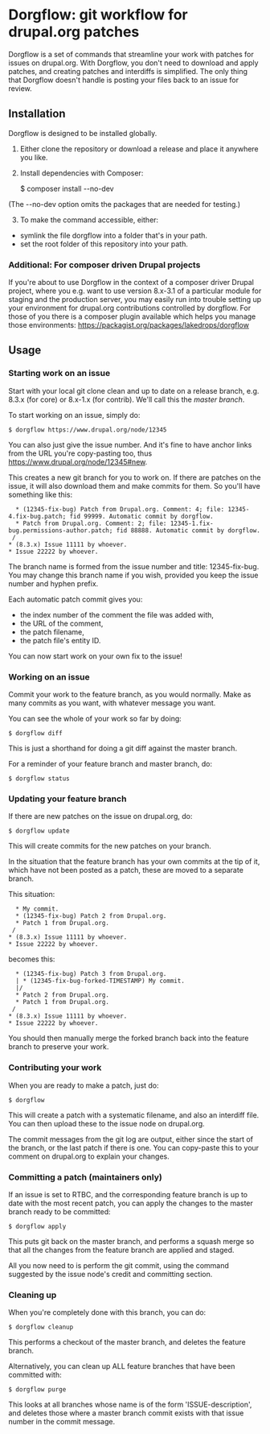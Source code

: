 Dorgflow: git workflow for drupal.org patches
=============================================

Dorgflow is a set of commands that streamline your work with patches for issues
on drupal.org. With Dorgflow, you don't need to download and apply patches, and
creating patches and interdiffs is simplified. The only thing that Dorgflow
doesn't handle is posting your files back to an issue for review.

## Installation

Dorgflow is designed to be installed globally.

1. Either clone the repository or download a release and place it anywhere you
like.

2. Install dependencies with Composer:

    $ composer install --no-dev

(The --no-dev option omits the packages that are needed for testing.)

3. To make the command accessible, either:
  - symlink the file dorgflow into a folder that's in your path.
  - set the root folder of this repository into your path.

### Additional: For composer driven Drupal projects

If you're about to use Dorgflow in the context of a composer driver Drupal
project, where you e.g. want to use version 8.x-3.1 of a particular module for
staging and the production server, you may easily run into trouble setting up
your environment for drupal.org contributions controlled by dorgflow. For those
of you there is a composer plugin available which helps you manage those
environments: https://packagist.org/packages/lakedrops/dorgflow

## Usage

### Starting work on an issue

Start with your local git clone clean and up to date on a release branch, e.g.
8.3.x (for core) or 8.x-1.x (for contrib). We'll call this the *master branch*.

To start working on an issue, simply do:

    $ dorgflow https://www.drupal.org/node/12345

You can also just give the issue number. And it's fine to have anchor links from
the URL you're copy-pasting too, thus https://www.drupal.org/node/12345#new.

This creates a new git branch for you to work on. If there are patches on the
issue, it will also download them and make commits for them. So you'll have
something like this:

      * (12345-fix-bug) Patch from Drupal.org. Comment: 4; file: 12345-4.fix-bug.patch; fid 99999. Automatic commit by dorgflow.
      * Patch from Drupal.org. Comment: 2; file: 12345-1.fix-bug.permissions-author.patch; fid 88888. Automatic commit by dorgflow.
     /
    * (8.3.x) Issue 11111 by whoever.
    * Issue 22222 by whoever.

The branch name is formed from the issue number and title: 12345-fix-bug. You
may change this branch name if you wish, provided you keep the issue number and
hyphen prefix.

Each automatic patch commit gives you:
  - the index number of the comment the file was added with,
  - the URL of the comment,
  - the patch filename,
  - the patch file's entity ID.

You can now start work on your own fix to the issue!

### Working on an issue

Commit your work to the feature branch, as you would normally. Make as many
commits as you want, with whatever message you want.

You can see the whole of your work so far by doing:

    $ dorgflow diff

This is just a shorthand for doing a git diff against the master branch.

For a reminder of your feature branch and master branch, do:

    $ dorgflow status

### Updating your feature branch

If there are new patches on the issue on drupal.org, do:

    $ dorgflow update

This will create commits for the new patches on your branch.

In the situation that the feature branch has your own commits at the tip of it,
which have not been posted as a patch, these are moved to a separate branch.

This situation:

      * My commit.
      * (12345-fix-bug) Patch 2 from Drupal.org.
      * Patch 1 from Drupal.org.
     /
    * (8.3.x) Issue 11111 by whoever.
    * Issue 22222 by whoever.

becomes this:

      * (12345-fix-bug) Patch 3 from Drupal.org.
      | * (12345-fix-bug-forked-TIMESTAMP) My commit.
      |/
      * Patch 2 from Drupal.org.
      * Patch 1 from Drupal.org.
     /
    * (8.3.x) Issue 11111 by whoever.
    * Issue 22222 by whoever.

You should then manually merge the forked branch back into the feature branch to
preserve your work.

### Contributing your work

When you are ready to make a patch, just do:

    $ dorgflow

This will create a patch with a systematic filename, and also an interdiff file.
You can then upload these to the issue node on drupal.org.

The commit messages from the git log are output, either since the start of the
branch, or the last patch if there is one. You can copy-paste this to your
comment on drupal.org to explain your changes.

### Committing a patch (maintainers only)

If an issue is set to RTBC, and the corresponding feature branch is up to date
with the most recent patch, you can apply the changes to the master branch ready
to be committed:

    $ dorgflow apply

This puts git back on the master branch, and performs a squash merge so that all
the changes from the feature branch are applied and staged.

All you now need to is perform the git commit, using the command suggested by
the issue node's credit and committing section.

### Cleaning up

When you're completely done with this branch, you can do:

    $ dorgflow cleanup

This performs a checkout of the master branch, and deletes the feature branch.

Alternatively, you can clean up ALL feature branches that have been committed
with:

    $ dorgflow purge

This looks at all branches whose name is of the form 'ISSUE-description', and
deletes those where a master branch commit exists with that issue number in the
commit message.
